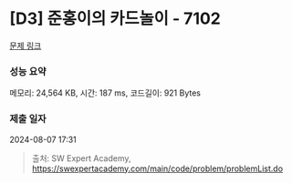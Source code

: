 # [D3] 준홍이의 카드놀이 - 7102 

[문제 링크](https://swexpertacademy.com/main/code/problem/problemDetail.do?contestProbId=AWkIlHWqBYcDFAXC) 

### 성능 요약

메모리: 24,564 KB, 시간: 187 ms, 코드길이: 921 Bytes

### 제출 일자

2024-08-07 17:31



> 출처: SW Expert Academy, https://swexpertacademy.com/main/code/problem/problemList.do